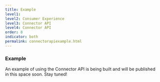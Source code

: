 ```yaml
---
title: Example
level1:
level2: Consumer Experience
level3: Connector API
level4: Connector API
order: 8
indicator: both
permalink: connectorapiexample.html
---
```



### Example

An example of using the Connector API is being built and will be published in this space soon. Stay tuned!
